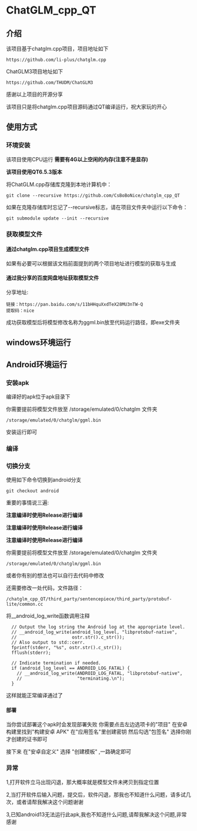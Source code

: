 




# ChatGLM_cpp_QT

## 介绍

该项目基于chatglm.cpp项目，项目地址如下
```
https://github.com/li-plus/chatglm.cpp
```

ChatGLM3项目地址如下
```
https://github.com/THUDM/ChatGLM3
```

感谢以上项目的开源分享


该项目只是将chatglm.cpp项目源码通过QT编译运行，祝大家玩的开心

## 使用方式

### 环境安装

该项目使用CPU运行
**需要有4G以上空闲的内存(注意不是显存)**

**该项目使用QT6.5.3版本**

将ChatGLM.cpp存储库克隆到本地计算机中：

```
git clone --recursive https://github.com/CsBoBoNice/chatglm_cpp_QT
```

如果在克隆存储库时忘记了--recursive标志，请在项目文件夹中运行以下命令：

```
git submodule update --init --recursive
```





### 获取模型文件

#### 通过chatglm.cpp项目生成模型文件

如果有必要可以根据该文档前面提到的两个项目地址进行模型的获取与生成

#### 通过我分享的百度网盘地址获取模型文件

分享地址:

```
链接：https://pan.baidu.com/s/11bHHquXxdTeX28MU3nTW-Q 
提取码：nice 
```

成功获取模型后将模型修改名称为ggml.bin放至代码运行路径，即exe文件夹

## windows环境运行

## Android环境运行

### 安装apk

编译好的apk位于apk目录下

你需要提前将模型文件放至 /storage/emulated/0/chatglm 文件夹
```
/storage/emulated/0/chatglm/ggml.bin
```

安装运行即可

### 编译

### 切换分支

使用如下命令切换到android分支

```
git checkout android
```

重要的事情说三遍:

**注意编译时使用Release进行编译**

**注意编译时使用Release进行编译**

**注意编译时使用Release进行编译**


你需要提前将模型文件放至 /storage/emulated/0/chatglm 文件夹
```
/storage/emulated/0/chatglm/ggml.bin
```
或者你有别的想法也可以自行去代码中修改

还需要修改一处代码，文件路径：

```
/chatglm_cpp_QT/third_party/sentencepiece/third_party/protobuf-lite/common.cc
```


将__android_log_write函数调用注释
```
  // Output the log string the Android log at the appropriate level.
  // __android_log_write(android_log_level, "libprotobuf-native",
  //                     ostr.str().c_str());
  // Also output to std::cerr.
  fprintf(stderr, "%s", ostr.str().c_str());
  fflush(stderr);

  // Indicate termination if needed.
  if (android_log_level == ANDROID_LOG_FATAL) {
    // __android_log_write(ANDROID_LOG_FATAL, "libprotobuf-native",
    //                     "terminating.\n");
  }
```

这样就能正常编译通过了

#### 部署

当你尝试部署这个apk时会发现部署失败
你需要点击左边选项卡的"项目"
在安卓构建里找到"构建安卓 APK"
在"应用签名"里创建密钥
然后勾选"包签名"
选择你刚才创建的证书即可

接下来 在"安卓自定义" 选择 "创建模板" ,一路确定即可



### 异常

1,打开软件立马出现闪退，那大概率就是模型文件未拷贝到指定位置

2,当打开软件后输入问题，提交后，软件闪退，那我也不知道什么问题，请多试几次，或者请帮我解决这个问题谢谢

3,已知android13无法运行此apk,我也不知道什么问题,请帮我解决这个问题,非常感谢

